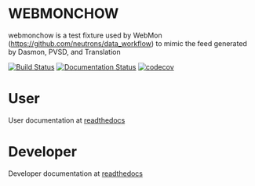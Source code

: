 # WEBMONCHOW

webmonchow is a test fixture used by WebMon (https://github.com/neutrons/data_workflow)
to mimic the feed generated by Dasmon, PVSD, and Translation

<!-- Badges -->
[![Build Status](https://github.com/neutrons/webmonchow/actions/workflows/testing.yml/badge.svg?branch=next)](https://github.com/neutrons/webmonchow/actions/workflows/testing.yml?query=branch?next)
[![Documentation Status](https://readthedocs.org/projects/webmonchow/badge/?version=latest)](https://webmonchow.readthedocs.io/en/latest/?badge=latest)
[![codecov](https://codecov.io/gh/neutrons/webmonchow/graph/badge.svg?token=FWB4ZVH84L)](https://codecov.io/gh/neutrons/webmonchow)
<!-- End Badges -->

# User

User documentation at [readthedocs](https://webmonchow.readthedocs.io/en/latest)

# Developer

Developer documentation at [readthedocs](https://webmonchow.readthedocs.io/en/latest)
